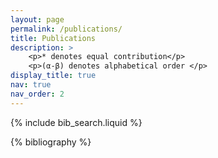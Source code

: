 ```yaml
---
layout: page
permalink: /publications/
title: Publications
description: > 
    <p>* denotes equal contribution</p>
    <p>(α-β) denotes alphabetical order </p>
display_title: true
nav: true
nav_order: 2
---
```


<!-- _pages/publications.md -->

<!-- Bibsearch Feature -->

{% include bib_search.liquid %}

<div class="publications">

{% bibliography %}

</div>
